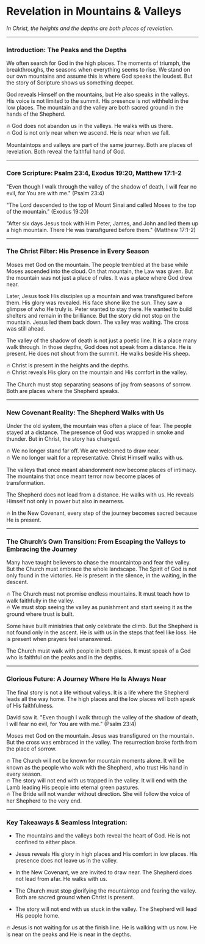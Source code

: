 # Revelation in Mountains & Valleys

_In Christ, the heights and the depths are both places of revelation._

---

### **Introduction: The Peaks and the Depths**

We often search for God in the high places. The moments of triumph, the breakthroughs, the seasons when everything seems to rise. We stand on our own mountains and assume this is where God speaks the loudest. But the story of Scripture shows us something deeper.

God reveals Himself on the mountains, but He also speaks in the valleys. His voice is not limited to the summit. His presence is not withheld in the low places. The mountain and the valley are both sacred ground in the hands of the Shepherd.

🔥 God does not abandon us in the valleys. He walks with us there.  
🔥 God is not only near when we ascend. He is near when we fall.

Mountaintops and valleys are part of the same journey. Both are places of revelation. Both reveal the faithful hand of God.

---

### **Core Scripture: Psalm 23:4, Exodus 19:20, Matthew 17:1-2**

"Even though I walk through the valley of the shadow of death, I will fear no evil, for You are with me." (Psalm 23:4)

"The Lord descended to the top of Mount Sinai and called Moses to the top of the mountain." (Exodus 19:20)

"After six days Jesus took with Him Peter, James, and John and led them up a high mountain. There He was transfigured before them." (Matthew 17:1-2)

---

### **The Christ Filter: His Presence in Every Season**

Moses met God on the mountain. The people trembled at the base while Moses ascended into the cloud. On that mountain, the Law was given. But the mountain was not just a place of rules. It was a place where God drew near.

Later, Jesus took His disciples up a mountain and was transfigured before them. His glory was revealed. His face shone like the sun. They saw a glimpse of who He truly is. Peter wanted to stay there. He wanted to build shelters and remain in the brilliance. But the story did not stop on the mountain. Jesus led them back down. The valley was waiting. The cross was still ahead.

The valley of the shadow of death is not just a poetic line. It is a place many walk through. In those depths, God does not speak from a distance. He is present. He does not shout from the summit. He walks beside His sheep.

🔥 Christ is present in the heights and the depths.  
🔥 Christ reveals His glory on the mountain and His comfort in the valley.

The Church must stop separating seasons of joy from seasons of sorrow. Both are places where the Shepherd speaks.

---

### **New Covenant Reality: The Shepherd Walks with Us**

Under the old system, the mountain was often a place of fear. The people stayed at a distance. The presence of God was wrapped in smoke and thunder. But in Christ, the story has changed.

🔥 We no longer stand far off. We are welcomed to draw near.  
🔥 We no longer wait for a representative. Christ Himself walks with us.

The valleys that once meant abandonment now become places of intimacy. The mountains that once meant terror now become places of transformation.

The Shepherd does not lead from a distance. He walks with us. He reveals Himself not only in power but also in nearness.

🔥 In the New Covenant, every step of the journey becomes sacred because He is present.

---

### **The Church’s Own Transition: From Escaping the Valleys to Embracing the Journey**

Many have taught believers to chase the mountaintop and fear the valley. But the Church must embrace the whole landscape. The Spirit of God is not only found in the victories. He is present in the silence, in the waiting, in the descent.

🔥 The Church must not promise endless mountains. It must teach how to walk faithfully in the valley.  
🔥 We must stop seeing the valley as punishment and start seeing it as the ground where trust is built.

Some have built ministries that only celebrate the climb. But the Shepherd is not found only in the ascent. He is with us in the steps that feel like loss. He is present when prayers feel unanswered.

The Church must walk with people in both places. It must speak of a God who is faithful on the peaks and in the depths.

---

### **Glorious Future: A Journey Where He Is Always Near**

The final story is not a life without valleys. It is a life where the Shepherd leads all the way home. The high places and the low places will both speak of His faithfulness.

David saw it. "Even though I walk through the valley of the shadow of death, I will fear no evil, for You are with me." (Psalm 23:4)

Moses met God on the mountain. Jesus was transfigured on the mountain. But the cross was embraced in the valley. The resurrection broke forth from the place of sorrow.

🔥 The Church will not be known for mountain moments alone. It will be known as the people who walk with the Shepherd, who trust His hand in every season.  
🔥 The story will not end with us trapped in the valley. It will end with the Lamb leading His people into eternal green pastures.  
🔥 The Bride will not wander without direction. She will follow the voice of her Shepherd to the very end.

---

### **Key Takeaways & Seamless Integration:**

- The mountains and the valleys both reveal the heart of God. He is not confined to either place.
    
- Jesus reveals His glory in high places and His comfort in low places. His presence does not leave us in the valley.
    
- In the New Covenant, we are invited to draw near. The Shepherd does not lead from afar. He walks with us.
    
- The Church must stop glorifying the mountaintop and fearing the valley. Both are sacred ground when Christ is present.
    
- The story will not end with us stuck in the valley. The Shepherd will lead His people home.
    

🔥 Jesus is not waiting for us at the finish line. He is walking with us now. He is near on the peaks and He is near in the depths.